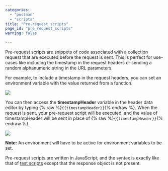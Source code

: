 ```yaml
---
categories:
  - "postman"
  - "scripts"
title: "Pre-request scripts"
page_id: "pre_request_scripts"
warning: false

---
```


Pre-request scripts are snippets of code associated with a collection request that are executed before the request is sent. This is perfect for use-cases like including the timestamp in the request headers or sending a random alphanumeric string in the URL parameters.

For example, to include a timestamp in the request headers, you can set an environment variable with the value returned from a function.

![](https://s3.amazonaws.com/postman-static-getpostman-com/postman-docs/58754984.png)

You can then access the **timestampHeader** variable in the header data editor by typing {% raw %}`{{timestampHeader}}`{% endraw %}. When the request is sent, your pre-request script will be executed, and the value of timestampHeader will be sent in place of {% raw %}`{{timestampHeader}}`{% endraw %}.

![](https://s3.amazonaws.com/postman-static-getpostman-com/postman-docs/58755017.png)

**Note:** An environment will have to be active for environment variables to be set.

Pre-request scripts are written in JavaScript, and the syntax is exactly like that of [test scripts](/docs/postman/scripts/test_scripts) except that the response object is not present.
